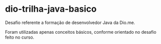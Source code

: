 # dio-trilha-java-basico
Desafio referente a formação de desenvolvedor Java da Dio.me.

Foram utilizadas apenas conceitos básicos, conforme orientado no desafio feito no curso.

